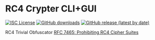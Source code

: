 # RC4 Crypter CLI+GUI
[![ISC License](http://img.shields.io/badge/license-ISC-blue.svg)](https://github.com/pedroalbanese/rc4/blob/master/LICENSE.md) 
[![GitHub downloads](https://img.shields.io/github/downloads/pedroalbanese/rc4/total.svg?logo=github&logoColor=white)](https://github.com/pedroalbanese/rc4/releases)
[![GitHub release (latest by date)](https://img.shields.io/github/v/release/pedroalbanese/rc4)](https://github.com/pedroalbanese/rc4/releases)

RC4 Trivial Obfuscator
[RFC 7465: Prohibiting RC4 Cipher Suites](https://www.rfc-editor.org/rfc/rfc7465)
